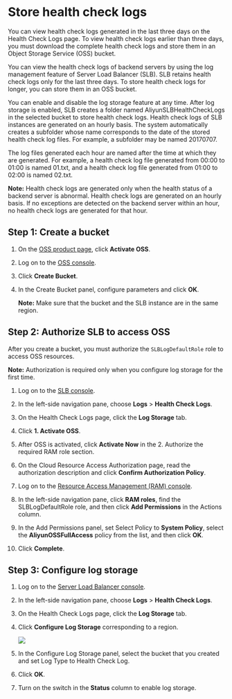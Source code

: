 # Store health check logs

You can view health check logs generated in the last three days on the Health Check Logs page. To view health check logs earlier than three days, you must download the complete health check logs and store them in an Object Storage Service \(OSS\) bucket.

You can view the health check logs of backend servers by using the log management feature of Server Load Balancer \(SLB\). SLB retains health check logs only for the last three days. To store health check logs for longer, you can store them in an OSS bucket.

You can enable and disable the log storage feature at any time. After log storage is enabled, SLB creates a folder named AliyunSLBHealthCheckLogs in the selected bucket to store health check logs. Health check logs of SLB instances are generated on an hourly basis. The system automatically creates a subfolder whose name corresponds to the date of the stored health check log files. For example, a subfolder may be named 20170707.

The log files generated each hour are named after the time at which they are generated. For example, a health check log file generated from 00:00 to 01:00 is named 01.txt, and a health check log file generated from 01:00 to 02:00 is named 02.txt.

**Note:** Health check logs are generated only when the health status of a backend server is abnormal. Health check logs are generated on an hourly basis. If no exceptions are detected on the backend server within an hour, no health check logs are generated for that hour.

## Step 1: Create a bucket

1.  On the [OSS product page](https://www.aliyun.com/product/oss/?spm=5176.doc31884.2.2.P4koVw), click **Activate OSS**.

2.  Log on to the [OSS console](https://oss.console.aliyun.com/overview).

3.  Click **Create Bucket**.

4.  In the Create Bucket panel, configure parameters and click **OK**.

    **Note:** Make sure that the bucket and the SLB instance are in the same region.


## Step 2: Authorize SLB to access OSS

After you create a bucket, you must authorize the `SLBLogDefaultRole` role to access OSS resources.

**Note:** Authorization is required only when you configure log storage for the first time.

1.  Log on to the [SLB console](https://slb.console.aliyun.com/slb/cn-hangzhou).

2.  In the left-side navigation pane, choose **Logs** \> **Health Check Logs**.

3.  On the Health Check Logs page, click the **Log Storage** tab.

4.  Click **1. Activate OSS**.

5.  After OSS is activated, click **Activate Now** in the 2. Authorize the required RAM role section.

6.  On the Cloud Resource Access Authorization page, read the authorization description and click **Confirm Authorization Policy**.

7.  Log on to the [Resource Access Management \(RAM\) console](https://ram.console.aliyun.com/overview).

8.  In the left-side navigation pane, click **RAM roles**, find the SLBLogDefaultRole role, and then click **Add Permissions** in the Actions column.

9.  In the Add Permissions panel, set Select Policy to **System Policy**, select the **AliyunOSSFullAccess** policy from the list, and then click **OK**.

10. Click **Complete**.


## Step 3: Configure log storage

1.  Log on to the [Server Load Balancer console](https://slb.console.aliyun.com/slb).

2.  In the left-side navigation pane, choose **Logs** \> **Health Check Logs**.

3.  On the Health Check Logs page, click the **Log Storage** tab.

4.  Click **Configure Log Storage** corresponding to a region.

    ![](https://static-aliyun-doc.oss-accelerate.aliyuncs.com/assets/img/en-US/9810122851/p7333.png)

5.  In the Configure Log Storage panel, select the bucket that you created and set Log Type to Health Check Log.

6.  Click **OK**.

7.  Turn on the switch in the **Status** column to enable log storage.


